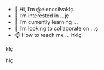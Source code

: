 - 👋 Hi, I’m @elencsilvaklç
- 👀 I’m interested in ...jç
- 🌱 I’m currently learning ...
- 💞️ I’m looking to collaborate on ...ç
- 📫 How to reach me ...
hklç
<!---kç
elencsilva/elencsilva is a ✨ special ✨ repository because its `README.md` (this file) appears on your GitHub profile.hlç
You can click the Preview link to take a look at your changes.hklç
--->klç





hlç
